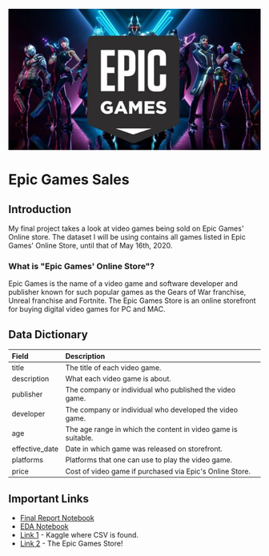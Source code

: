![GitHub Logo](https://github.com/BluHaven/my-python-project/blob/main/epic-game-sales-master/assets/epic-games-decal.jpg)



# Epic Games Sales

## Introduction

My final project takes a look at video games being sold on Epic Games' Online store. The dataset I will be using contains all games listed in Epic Games' Online Store, until that of May 16th, 2020.

### What is "Epic Games' Online Store"?

Epic Games is the name of a video game and software developer and publisher known for such popular games as the Gears of War franchise, Unreal franchise and Fortnite. The Epic Games Store is an online storefront for buying digital video games for PC and MAC.

## Data Dictionary

| Field | Description |
| :--- | :--- |
| title | The title of each video game. |
| description | What each video game is about. |
| publisher | The company or individual who published the video game. |
| developer | The company or individual who developed the video game. |
| age | The age range in which the content in video game is suitable. |
| effective_date | Date in which game was released on storefront. |
| platforms | Platforms that one can use to play the video game. |
| price | Cost of video game if purchased via Epic's Online Store. |

## Important Links

* [Final Report Notebook](https://github.com/BluHaven/my-python-project/blob/main/epic-game-sales-master/report.ipynb)
* [EDA Notebook](https://github.com/BluHaven/my-python-project/blob/main/epic-game-sales-master/eda.ipynb)
* [Link 1](https://www.kaggle.com/unanimad/epic-games-games-on-sale) - Kaggle where CSV is found.
* [Link 2](https://www.epicgames.com/store/en-US/) - The Epic Games Store!
